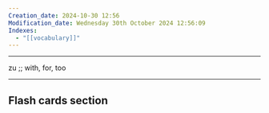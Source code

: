 ```yaml
---
Creation_date: 2024-10-30 12:56
Modification_date: Wednesday 30th October 2024 12:56:09
Indexes:
  - "[[vocabulary]]"
---
```


----

zu ;; with, for, too



















---
## Flash cards section
